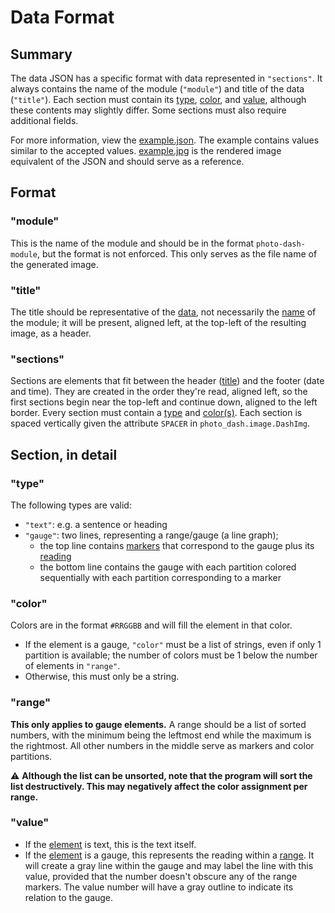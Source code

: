 # Data Format

## Summary

The data JSON has a specific format with data represented in `"sections"`. It always contains the name of the module (`"module"`) and title of the data (`"title"`). Each section must contain its [type](#type), [color](#color), and [value](#value), although these contents may slightly differ. Some sections must also require additional fields.

For more information, view the [example.json](../resources/example.json). The example contains values similar to the accepted values. [example.jpg](../resources/example.jpg) is the rendered image equivalent of the JSON and should serve as a reference.

## Format

### "module"

This is the name of the module and should be in the format `photo-dash-module`, but the format is not enforced. This only serves as the file name of the generated image.

### "title"

The title should be representative of the [data](#sections), not necessarily the [name](#module) of the module; it will be present, aligned left, at the top-left of the resulting image, as a header.

### "sections"

Sections are elements that fit between the header ([title](#title)) and the footer (date and time). They are created in the order they're read, aligned left, so the first sections begin near the top-left and continue down, aligned to the left border. Every section must contain a [type](#type) and [color(s)](#color). Each section is spaced vertically given the attribute `SPACER` in `photo_dash.image.DashImg`.

## Section, in detail

### "type"

The following types are valid:

- `"text"`: e.g. a sentence or heading
- `"gauge"`: two lines, representing a range/gauge (a line graph);
    - the top line contains [markers](#range) that correspond to the gauge plus its [reading](#value)
    - the bottom line contains the gauge with each partition colored sequentially with each partition corresponding to a marker

### "color"

Colors are in the format `#RRGGBB` and will fill the element in that color.

- If the element is a gauge, `"color"` must be a list of strings, even if only 1 partition is available; the number of colors must be 1 below the number of elements in `"range"`.
- Otherwise, this must only be a string.

### "range"

**This only applies to gauge elements.** A range should be a list of sorted numbers, with the minimum being the leftmost end while the maximum is the rightmost. All other numbers in the middle serve as markers and color partitions.

⚠ **Although the list can be unsorted, note that the program will sort the list destructively. This may negatively affect the color assignment per range.**

### "value"

- If the [element](#type) is text, this is the text itself.
- If the [element](#type) is a gauge, this represents the reading within a [range](#range). It will create a gray line within the gauge and may label the line with this value, provided that the number doesn't obscure any of the range markers. The value number will have a gray outline to indicate its relation to the gauge.
